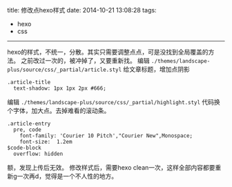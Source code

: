 title: 修改点hexo样式
date: 2014-10-21 13:08:28
tags:
- hexo
- css
---
hexo的样式，不统一，分散。其实只需要调整点点，可是没找到全局覆盖的方法。
之前改过一次的，被冲掉了，又要重新找。
编辑 `./themes/landscape-plus/source/css/_partial/article.styl`
给文章标题，增加点阴影
```
.article-title
  text-shadow: 1px 1px 2px #666;
```
编辑 `./themes/landscape-plus/source/css/_partial/highlight.styl`
代码换个字体，加大点。去掉难看的滚动条。
```
.article-entry
  pre, code
    font-family: 'Courier 10 Pitch',"Courier New",Monospace;
    font-size:  1.2em
$code-block
  overflow: hidden
```
额，发现上传后无效。
修改样式后，需要hexo clean一次，这样全部内容都要重新g一次再d，觉得是一个不人性的地方。

